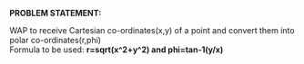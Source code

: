 **PROBLEM STATEMENT:**

WAP to receive Cartesian co-ordinates(x,y) of a point and convert them into polar co-ordinates(r,phi)
      <br>Formula to be used:
                              **r=sqrt(x^2+y^2) and phi=tan-1(y/x)**
